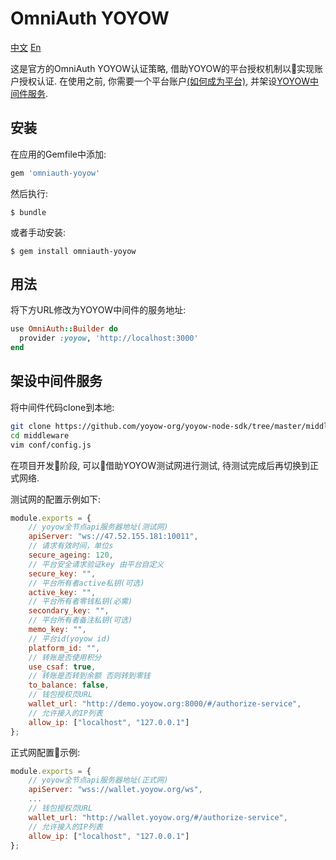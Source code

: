 # OmniAuth YOYOW

[中文](./README.cn.md) [En](./README.md)

这是官方的OmniAuth YOYOW认证策略, 借助YOYOW的平台授权机制以实现账户授权认证. 在使用之前, 你需要一个平台账户[(如何成为平台)](https://github.com/yoyow-org/yoyow-node-sdk/tree/master/middleware#2-%E5%88%9B%E5%BB%BA%E5%B9%B3%E5%8F%B0), 并架设[YOYOW中间件服务](#架设中间件服务).

## 安装

在应用的Gemfile中添加:

```ruby
gem 'omniauth-yoyow'
```

然后执行:

    $ bundle

或者手动安装:

    $ gem install omniauth-yoyow

## 用法

将下方URL修改为YOYOW中间件的服务地址:

```ruby
use OmniAuth::Builder do
  provider :yoyow, 'http://localhost:3000'
end
```

## 架设中间件服务

将中间件代码clone到本地:

```bash
git clone https://github.com/yoyow-org/yoyow-node-sdk/tree/master/middleware
cd middleware
vim conf/config.js
```

在项目开发阶段, 可以借助YOYOW测试网进行测试, 待测试完成后再切换到正式网络.

测试网的配置示例如下:

```javascript
module.exports = {
    // yoyow全节点api服务器地址(测试网)
    apiServer: "ws://47.52.155.181:10011",
    // 请求有效时间，单位s
    secure_ageing: 120,
    // 平台安全请求验证key 由平台自定义
    secure_key: "",
    // 平台所有者active私钥(可选)
    active_key: "",
    // 平台所有者零钱私钥(必需)
    secondary_key: "",
    // 平台所有者备注私钥(可选)
    memo_key: "",
    // 平台id(yoyow id)
    platform_id: "",
    // 转账是否使用积分
    use_csaf: true,
    // 转账是否转到余额 否则转到零钱
    to_balance: false,
    // 钱包授权页URL
    wallet_url: "http://demo.yoyow.org:8000/#/authorize-service",
    // 允许接入的IP列表
    allow_ip: ["localhost", "127.0.0.1"]
};
```

正式网配置示例:
```javascript
module.exports = {
    // yoyow全节点api服务器地址(正式网)
    apiServer: "wss://wallet.yoyow.org/ws",
    ...
    // 钱包授权页URL
    wallet_url: "http://wallet.yoyow.org/#/authorize-service",
    // 允许接入的IP列表
    allow_ip: ["localhost", "127.0.0.1"]
};
```
